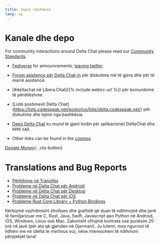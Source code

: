 ```yaml
---
title: Jepni ndihmesë
lang: sq
---
```


# Kanale dhe depo

For community interactions around Delta Chat please read our [Community Standards](community-standards).

- [Fediverse](https://chaos.social/web/@delta) for announcements;
  [leaving twitter](https://twitter.com/delta_chat/status/1603771336060436483).

- [Forum asistence për Delta Chat-in](https://support.delta.chat) për
  diskutime më të gjera dhe për të marrë asistencë.

- [#deltachat në Libera.Chat]({% include webirc-url %}) për komunikime të përditëshme.

- [Listë postimesh Delta Chat]
  (https://lists.codespeak.net/postorius/lists/delta.codespeak.net/) 
  për diskutime dhe lajme nga bashkësia.

- [Depo Delta Chat](https://github.com/deltachat/) ku mund të gjeni 
 kodin për aplikacionet DeltaChat dhe këtë sajt.
  
- Other links can be found in the [cosmos](https://cosmos.delta.chat)

[Donate Money](donate){: .cta-button}

# Translations and Bug Reports

- [Përkthime në Transifex](https://www.transifex.com/delta-chat/public/)
- [Probleme në Delta Chat për Android](https://github.com/deltachat/deltachat-android/issues)
- [Probleme në Delta Chat për Desktop](https://github.com/deltachat/deltachat-desktop/issues)
- [Probleme në Delta Chat për iOS](https://github.com/deltachat/deltachat-ios/issues)
- [Probleme Rust Core Library + Python Bindings](https://github.com/deltachat/deltachat-core-rust/issues)

Kërkojmë vazhdimisht zhvillues dhe grafistë që duan të ndihmojnë dhe janë të familjarizuar me 
C, Rust, Java, Swift, Javascript apo Python në Android, iOS, Windows, Linux ose Mac.
Zakonisht ofrojmë kontrata ose punësim 20 orë në javë (për ata që gjenden në Gjermani). 
Ju lutemi, mos ngurroni të lidheni me ne (delta te merlinux eu), nëse interesoheni të ndihmoni përpjekjet tona!
